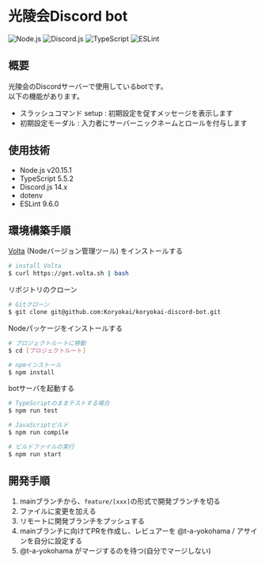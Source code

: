 # 光陵会Discord bot

![Node.js](https://img.shields.io/badge/-Node.js-339933.svg?logo=node.js&style=popout)
![Discord.js](https://img.shields.io/badge/-Discord-7289DA.svg?logo=discord&style=popout)
![TypeScript](https://img.shields.io/badge/-TypeScript-44BDFF.svg?logo=typescript&style=popout)
![ESLint](https://img.shields.io/badge/-ESLint-4B32C3.svg?logo=eslint&style=popout)

## 概要

光陵会のDiscordサーバーで使用しているbotです。  
以下の機能があります。  

- スラッシュコマンド setup : 初期設定を促すメッセージを表示します
- 初期設定モーダル : 入力者にサーバーニックネームとロールを付与します

## 使用技術

- Node.js v20.15.1
- TypeScript 5.5.2
- Discord.js 14.x
- dotenv
- ESLint 9.6.0

## 環境構築手順

[Volta](https://volta.sh/) (Nodeバージョン管理ツール) をインストールする

```bash
# install Volta
$ curl https://get.volta.sh | bash
```

リポジトリのクローン

```bash
# Gitクローン
$ git clone git@github.com:Koryokai/koryokai-discord-bot.git
```

Nodeパッケージをインストールする

```bash
# プロジェクトルートに移動
$ cd [プロジェクトルート]

# npmインストール
$ npm install
```

botサーバを起動する

```bash
# TypeScriptのままテストする場合
$ npm run test

# JavaScriptビルド
$ npm run compile

# ビルドファイルの実行
$ npm run start
```

## 開発手順

1. mainブランチから、`feature/[xxx]`の形式で開発ブランチを切る
2. ファイルに変更を加える
3. リモートに開発ブランチをプッシュする
4. mainブランチに向けてPRを作成し、レビュアーを @t-a-yokohama / アサインを自分に設定する
5. @t-a-yokohama がマージするのを待つ(自分でマージしない)
